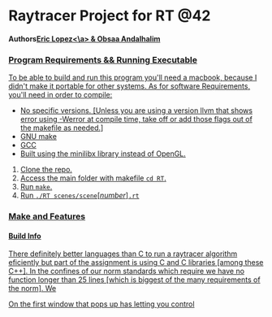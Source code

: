# Raytracer Project for RT @42
#### Authors<a href="https://github.com/elopez17" rel="blank">Eric Lopez<\a> & Obsaa Andalhalim

### Program Requirements && Running Executable

To be able to build and run this program you'll need a macbook, because I didn't make it portable for other systems. As for software Requirements, you'll need in order to compile:

* No specific versions. [Unless you are using a version llvm that shows error using -Werror at compile time, take off or add those flags out of the makefile as needed.] 
* GNU make
* GCC
* Built using the minilibx library instead of OpenGL.

1. Clone the repo.
2. Access the main folder with makefile `cd RT`.
3. Run `make`.
4. Run `./RT scenes/scene`[*number*]`.rt`


### Make and Features

#### Build Info

There definitely better languages than C to run a raytracer algorithm eficiently but part of the assignment is using C and C libraries [among these C++]. In the confines of our norm standards which require we have no function longer than 25 lines [which is biggest of the many requirements of the norm]. We 

On the first window that pops up has letting you control 


